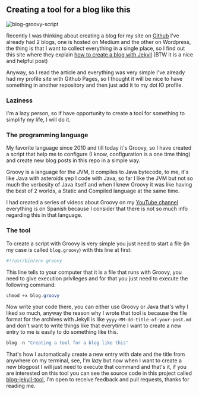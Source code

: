 ## Creating a tool for a blog like this 

![blog-groovy-script](/blog/assets/img/blog_script.png)

Recently I was thinking about creating a blog for my site on [Github](https://joxebus.github.io)
I've already had 2 blogs, one is hosted on Medium and the other on Wordpress, the thing is that
I want to collect everything in a single place, so I find out this site where they explain [how to
create a blog with Jekyll](https://chadbaldwin.net/2021/03/14/how-to-build-a-sql-blog.html) (BTW it is a nice and helpful post)

Anyway, so I read the article and everything was very simple I've already had my profile site with
Github Pages, so I thought it will be nice to have something in another repository and then just add it
to my dot IO profile.

### Laziness

I'm a lazy person, so if have opportunity to create a tool for something to simplify my life, I will do it.

### The programming language

My favorite language since 2010 and till today it's Groovy, so I have created a script that help
me to configure (I know, configuration is a one time thing) and create new blog posts in this repo
in a simple way.

Groovy is a language for the JVM, it compiles to Java bytecode, to me, it's like Java with asteroids
yep I code with Java, so far I like the JVM but not so much the verbosity of Java itself and when I 
knew Groovy it was like having the best of 2 worlds, a Static and Compiled language at the same time.

I had created a series of videos about Groovy on my [YouTube channel](https://www.youtube.com/c/Joxebus) 
everything is on Spanish because I consider that there is not so much info regarding this in that language.

### The tool

To create a script with Groovy is very simple you just need to start a file (in my case is called `blog.groovy`)
with this line at first:

```powershell
#!/usr/bin/env groovy
```

This line tells to your computer that it is a file that runs with Groovy, you need to give
execution privileges and for that you just need to execute the following command:

```powershell
chmod +x blog.groovy
```

Now write your code there, you can either use Groovy or Java that's why I liked so much, anyway
the reason why I wrote that tool is because the file format for the archives with Jekyll is like
`yyyy-MM-dd-title-of-your-post.md` and don't want to write things like that everytime I want to create
a new entry to me is easily to do something like this.

```powershell
blog -n "Creating a tool for a blog like this"
```

That's how I automatically create a new entry with date and the title from anywhere on my terminal,
see, I'm lazy but now when I want to create a new blogpost I will just need to execute that command
and that's it, if you are interested on this tool you can see the source code in this project called
[blog-jekyll-tool](https://github.com/Joxebus/blog-jekyll-tool), I'm open to receive feedback and 
pull requests, thanks for reading me.